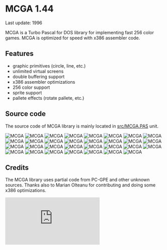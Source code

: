MCGA 1.44
=========

Last update: 1996

MCGA is a Turbo Pascal for DOS library for implementing fast 256 color games.
MCGA is optimized for speed with x386 assembler code.

Features
--------

- graphic primitives (circle, line, etc.)
- unlimited virtual screens
- double buffering support
- x386 assembler optimizations
- 256 color support
- sprite support
- pallete effects (rotate pallete, etc.)


Source code
-----------

The source code of MCGA library is mainly located in [src/MCGA.PAS](src/MCGA.PAS) unit.

![MCGA](img/mcga01.png)
![MCGA](img/mcga02.png)
![MCGA](img/mcga03.png)
![MCGA](img/mcga04.png)
![MCGA](img/mcga05.png)
![MCGA](img/mcga06.png)
![MCGA](img/mcga07.png)
![MCGA](img/mcga08.png)
![MCGA](img/mcga09.png)
![MCGA](img/mcga10.png)
![MCGA](img/mcga11.png)
![MCGA](img/mcga12.png)
![MCGA](img/mcga13.png)
![MCGA](img/mcga14.png)
![MCGA](img/mcga15.png)
![MCGA](img/mcga16.png)
![MCGA](img/mcga17.png)
![MCGA](img/mcga18.png)
![MCGA](img/mcga19.png)
![MCGA](img/mcga20.png)
![MCGA](img/mcga21.png)
![MCGA](img/mcga22.png)
![MCGA](img/mcga23.png)
![MCGA](img/mcga24.png)
![MCGA](img/mcga25.png)
![MCGA](img/mcga26.png)
![MCGA](img/mcga27.png)
![MCGA](img/mcga28.png)
![MCGA](img/mcga29.png)
![MCGA](img/mcga30.png)
![MCGA](img/mcga31.png)


Credits
-------

The MCGA library uses partial code from PC-GPE and other unknown sources.
Thanks also to Marian Olteanu for contributing and doing some x386 optimizations.

![Analytics](https://ga-beacon.appspot.com/UA-2402433-6/beacon.en.html)
